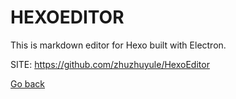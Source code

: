 # HEXOEDITOR

 This is markdown editor for Hexo built with Electron.

 SITE: https://github.com/zhuzhuyule/HexoEditor

 [Go back](https://portable-linux-apps.github.io/apps.html)
